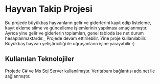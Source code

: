 # Hayvan Takip Projesi
Bu projede büyükbaş hayvanların gelir ve giderlerini kayıt edip listeleme, kayıt ekleme silme ve güncelleme işlemlerinin yapılması amaçlanmıştır.
Ayrıca yine gelir ve giderlerin toplamları, genel tabloda ise net durum hesaplanmaktardır._
Projede devam ettirilebilir. Yine proje kullanılabilir. Büyükbaş hayvan yetiştiriciliği ile uğraşanların işine yarayabilir :)

## Kullanılan Teknolojiler
Projede C# ve Ms Sql Server kullanılmıştır. Veritabanı bağlantısı ado.net ile sağlanmıştır.
